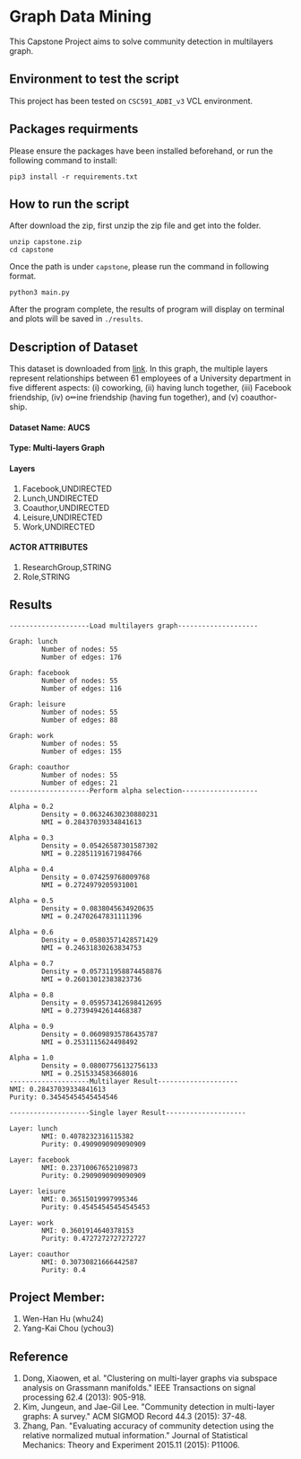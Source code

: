 # Graph Data Mining

This Capstone Project aims to solve community detection in multilayers graph.

## Environment to test the script

This project has been tested on `CSC591_ADBI_v3` VCL environment.

## Packages requirments

Please ensure the packages have been installed beforehand, or run the following command to install:

```
pip3 install -r requirements.txt
```

## How to run the script

After download the zip, first unzip the zip file and get into the folder.

```
unzip capstone.zip
cd capstone
```

Once the path is under `capstone`, please run the command in following format.

```
python3 main.py
```

After the program complete, the results of program will display on terminal and plots will be saved in `./results`.

## Description of Dataset

This dataset is downloaded from [link](http://multilayer.it.uu.se/datasets.html). In this graph, the multiple layers represent relationships between 61 employees of a University department in five different aspects: (i) coworking, (ii) having lunch together, (iii) Facebook friendship, (iv) o✏ine friendship (having fun together), and (v) coauthor-ship.

#### Dataset Name: AUCS

#### Type: Multi-layers Graph

#### Layers

1. Facebook,UNDIRECTED
2. Lunch,UNDIRECTED
3. Coauthor,UNDIRECTED
4. Leisure,UNDIRECTED
5. Work,UNDIRECTED

#### ACTOR ATTRIBUTES

1. ResearchGroup,STRING
2. Role,STRING

## Results

```console
--------------------Load multilayers graph--------------------

Graph: lunch
        Number of nodes: 55
        Number of edges: 176

Graph: facebook
        Number of nodes: 55
        Number of edges: 116

Graph: leisure
        Number of nodes: 55
        Number of edges: 88

Graph: work
        Number of nodes: 55
        Number of edges: 155

Graph: coauthor
        Number of nodes: 55
        Number of edges: 21
--------------------Perform alpha selection-------------------

Alpha = 0.2
        Density = 0.06324630230880231
        NMI = 0.28437039334841613

Alpha = 0.3
        Density = 0.05426587301587302
        NMI = 0.22851191671984766

Alpha = 0.4
        Density = 0.074259768009768
        NMI = 0.2724979205931001

Alpha = 0.5
        Density = 0.0838045634920635
        NMI = 0.24702647831111396

Alpha = 0.6
        Density = 0.05803571428571429
        NMI = 0.24631830263834753

Alpha = 0.7
        Density = 0.057311958874458876
        NMI = 0.26013012383823736

Alpha = 0.8
        Density = 0.059573412698412695
        NMI = 0.27394942614468387

Alpha = 0.9
        Density = 0.06098935786435787
        NMI = 0.2531115624498492

Alpha = 1.0
        Density = 0.08007756132756133
        NMI = 0.2515334583668016
--------------------Multilayer Result--------------------
NMI: 0.28437039334841613
Purity: 0.34545454545454546

--------------------Single layer Result--------------------

Layer: lunch
        NMI: 0.4078232316115382
        Purity: 0.4909090909090909

Layer: facebook
        NMI: 0.23710067652109873
        Purity: 0.2909090909090909

Layer: leisure
        NMI: 0.36515019997995346
        Purity: 0.45454545454545453

Layer: work
        NMI: 0.3601914640378153
        Purity: 0.4727272727272727

Layer: coauthor
        NMI: 0.30730821666442587
        Purity: 0.4
```

## Project Member:

1. Wen-Han Hu (whu24)
2. Yang-Kai Chou (ychou3)

## Reference

1. Dong, Xiaowen, et al. "Clustering on multi-layer graphs via subspace analysis on Grassmann manifolds." IEEE Transactions on signal processing 62.4 (2013): 905-918.
2. Kim, Jungeun, and Jae-Gil Lee. "Community detection in multi-layer graphs: A survey." ACM SIGMOD Record 44.3 (2015): 37-48.
3. Zhang, Pan. "Evaluating accuracy of community detection using the relative normalized mutual information." Journal of Statistical Mechanics: Theory and Experiment 2015.11 (2015): P11006.
